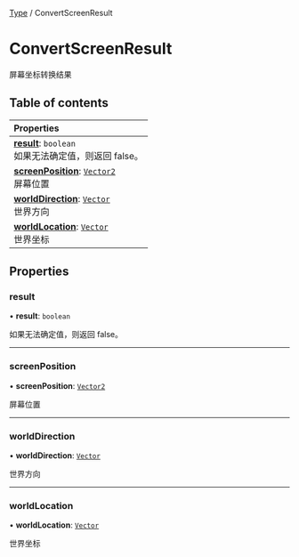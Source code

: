 [Type](../groups/Core.Type.md) / ConvertScreenResult

# ConvertScreenResult <Badge type="tip" text="Class" /> <Score text="ConvertScreenResult" />

屏幕坐标转换结果

## Table of contents

| Properties |
| :-----|
| **[result](mw.ConvertScreenResult.md#result)**: `boolean` <br> 如果无法确定值，则返回  false。|
| **[screenPosition](mw.ConvertScreenResult.md#screenposition)**: [`Vector2`](mw.Vector2.md) <br> 屏幕位置|
| **[worldDirection](mw.ConvertScreenResult.md#worlddirection)**: [`Vector`](mw.Vector.md) <br> 世界方向|
| **[worldLocation](mw.ConvertScreenResult.md#worldlocation)**: [`Vector`](mw.Vector.md) <br> 世界坐标|

## Properties

### result <Score text="result" /> 

• **result**: `boolean`

如果无法确定值，则返回  false。

___

### screenPosition <Score text="screenPosition" /> 

• **screenPosition**: [`Vector2`](mw.Vector2.md)

屏幕位置

___

### worldDirection <Score text="worldDirection" /> 

• **worldDirection**: [`Vector`](mw.Vector.md)

世界方向

___

### worldLocation <Score text="worldLocation" /> 

• **worldLocation**: [`Vector`](mw.Vector.md)

世界坐标
